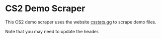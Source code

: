 # CS2 Demo Scraper

This CS2 demo scraper uses the website [csstats.gg](https://csstats.gg/) to scrape demo files.


Note that you may need to update the header.